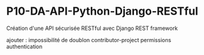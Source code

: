 # P10-DA-API-Python-Django-RESTful
Création d'une API sécurisée RESTful avec Django REST framework


ajouter :
impossibilité de doublon contributor-project
permissions
authentication